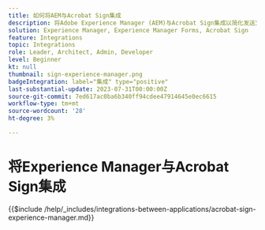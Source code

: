 ```yaml
---
title: 如何将AEM与Acrobat Sign集成
description: 将Adobe Experience Manager (AEM)与Acrobat Sign集成以简化发送文档以供签名。
solution: Experience Manager, Experience Manager Forms, Acrobat Sign
feature: Integrations
topic: Integrations
role: Leader, Architect, Admin, Developer
level: Beginner
kt: null
thumbnail: sign-experience-manager.png
badgeIntegration: label="集成" type="positive"
last-substantial-update: 2023-07-31T00:00:00Z
source-git-commit: 7ed617ac0ba6b340ff94cdee47914645e0ec6615
workflow-type: tm+mt
source-wordcount: '28'
ht-degree: 3%

---
```



# 将Experience Manager与Acrobat Sign集成

{{$include /help/_includes/integrations-between-applications/acrobat-sign-experience-manager.md}}
